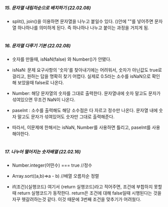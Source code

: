 ##### 15. 문자열 내림차순으로 배치하기 (22.02.08)

- split(), join()을 이용하면 문자열을 나누고 붙일수 있다. ()안에 ""를 넣어주면 문자열 하나하나를 의미하게 된다. 즉 하나하나 나누고 붙이는 과정을 거치게 됨.
  <br/>
  <br/>

##### 16. 문자열 다루기 기본 (22.02.08)

- 숫자를 만들때, isNaN(false) 와 Number()가 안됐다.
- isNaN: 문제 요구사항의 '숫자'를 찾아내기에는 어려워서, 숫자가 아닌값도 true로 걸리고, 원하는 답을 명확히 찾기 어렵다. 실제로 0.5라는 소수를 isNaN으로 확인해 보았을때 false로 나온다.
- Number: 해당 문자열의 숫자를 그대로 출력한다. 문자열내에 숫자 말고도 문자가 섞여있으면 무조건 NaN이 나온다.
- paseInt : 소수를 출력해도 해당 소수점은 다 자르고 정수만 나온다. 문자열 내에 숫자 말고도 문자가 섞여있어도 숫자만 그대로 출력해준다.

- 따라서, 이문제에 한해서는 isNaN, Number를 사용하면 틀리고, paseInt를 사용해야한다.
  <br/>
  <br/>

##### 17. 나누어 떨어지는 숫자배열 (22.02.16)

- Number.integer(어떤수) === true //정수

- Array.sort((a,b)=>a - b) //배열 오름차순 정렬
- if(조건){실행코드} 여기서 {return 실행코드}라고 적어주면, 조건에 부합하지 못할때 return 실행코드가 동작한다. return은 조건에 대해 false일때 시행된다는 것을 자꾸 헷갈려하는것 같다. 이것 때문에 3번째 조건을 맞추기가 어려웠다.
